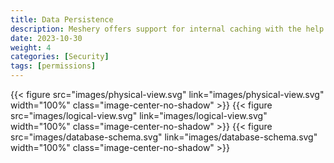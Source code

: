 ```yaml
---
title: Data Persistence
description: Meshery offers support for internal caching with the help of file databases. This has been implemented with several libraries that supports different kinds of data formats.
date: 2023-10-30
weight: 4
categories: [Security]
tags: [permissions]
---
```


{{< figure src="images/physical-view.svg" link="images/physical-view.svg" width="100%" class="image-center-no-shadow" >}}
{{< figure src="images/logical-view.svg" link="images/logical-view.svg"  width="100%"  class="image-center-no-shadow" >}}
{{< figure src="images/database-schema.svg" link="images/database-schema.svg"  width="100%"  class="image-center-no-shadow" >}}
